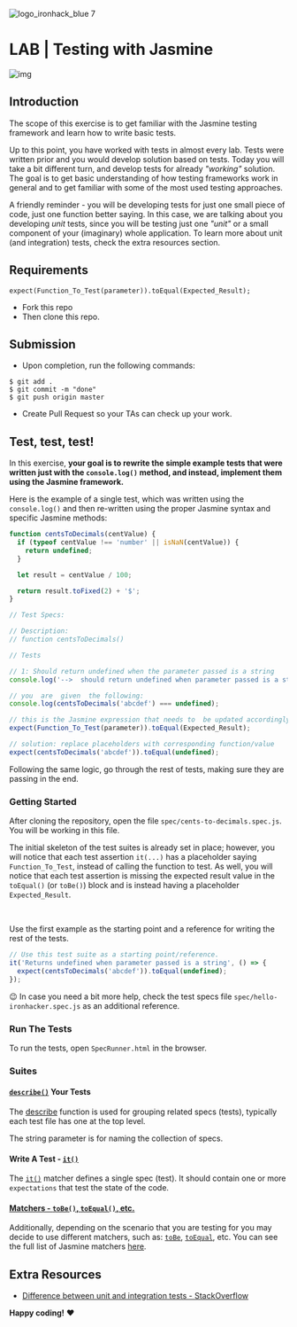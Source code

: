 ![logo_ironhack_blue 7](https://user-images.githubusercontent.com/23629340/40541063-a07a0a8a-601a-11e8-91b5-2f13e4e6b441.png)

# LAB | Testing with Jasmine

![img](https://remidoolaeghe.github.io/img/skills/JasmineJS.svg)

## Introduction

The scope of this exercise is to get familiar with the Jasmine testing framework and learn how to write basic tests.

Up to this point, you have worked with tests in almost every lab. Tests were written prior and you would develop solution based on tests. Today you will take a bit different turn, and develop tests for already _"working"_ solution. The goal is to get basic understanding of how testing frameworks work in general and to get familiar with some of the most used testing approaches.

A friendly reminder - you will be developing tests for just one small piece of code, just one function better saying. In this case, we are talking about you developing _unit_ tests, since you will be testing just one _"unit"_ or a small component of your (imaginary) whole application. To learn more about unit (and integration) tests, check the extra resources section.

## Requirements

    expect(Function_To_Test(parameter)).toEqual(Expected_Result);

- Fork this repo
- Then clone this repo.

## Submission

- Upon completion, run the following commands:

```shell
$ git add .
$ git commit -m "done"
$ git push origin master
```

- Create Pull Request so your TAs can check up your work.

## Test, test, test!

In this exercise, **your goal is to rewrite the simple example tests that were written just with the `console.log()` method, and instead, implement them using the Jasmine framework.**

Here is the example of a single test, which was written using the `console.log()` and then re-written using the proper Jasmine syntax and specific Jasmine methods:

```javascript
function centsToDecimals(centValue) {
  if (typeof centValue !== 'number' || isNaN(centValue)) {
    return undefined;
  }

  let result = centValue / 100;

  return result.toFixed(2) + '$';
}

// Test Specs:

// Description:
// function centsToDecimals()

// Tests

// 1: Should return undefined when the parameter passed is a string
console.log('-->  should return undefined when parameter passed is a string');

// you  are  given  the following:
console.log(centsToDecimals('abcdef') === undefined);

// this is the Jasmine expression that needs to  be updated accordingly:
expect(Function_To_Test(parameter)).toEqual(Expected_Result);

// solution: replace placeholders with corresponding function/value
expect(centsToDecimals('abcdef')).toEqual(undefined);
```

Following the same logic, go through the rest of tests, making sure they are passing in the end.

### Getting Started

After cloning the repository, open the file `spec/cents-to-decimals.spec.js`. You will be working in this file.

The initial skeleton of the test suites is already set in place; however, you will notice that each test assertion `it(...)` has a placeholder saying `Function_To_Test`, instead of calling the function to test. As well, you will notice that each test assertion is missing the expected result value in the `toEqual()` (or `toBe()`) block and is instead having a placeholder `Expected_Result`.

<br>

Use the first example as the starting point and a reference for writing the rest of the tests.

```js
// Use this test suite as a starting point/reference.
it('Returns undefined when parameter passed is a string', () => {
  expect(centsToDecimals('abcdef')).toEqual(undefined);
});
```

:wink: In case you need a bit more help, check the test specs file `spec/hello-ironhacker.spec.js` as an additional reference.

### Run The Tests

To run the tests, open `SpecRunner.html` in the browser.

### Suites

#### [`describe()`](https://jasmine.github.io/tutorials/your_first_suite) Your Tests

The [describe](https://jasmine.github.io/api/edge/global.html#describe) function is used for grouping related specs (tests), typically each test file has one at the top level.

The string parameter is for naming the collection of specs.

#### Write A Test - [`it()`](https://jasmine.github.io/api/edge/global.html#it)

The [`it()`](https://jasmine.github.io/api/edge/global.html#it) matcher defines a single spec (test). It should contain one or more `expectations` that test the state of the code.

#### [Matchers - `toBe()`, `toEqual()`, etc.](https://jasmine.github.io/api/edge/matchers.html)

Additionally, depending on the scenario that you are testing for you may decide to use different matchers, such as: [`toBe`](https://jasmine.github.io/api/edge/matchers.html#toBe), [`toEqual`](https://jasmine.github.io/api/edge/matchers.html#toEqual), etc.
You can see the full list of Jasmine matchers [here](https://jasmine.github.io/api/edge/matchers.html).

## Extra Resources

- [Difference between unit and integration tests - StackOverflow](https://stackoverflow.com/questions/5357601/whats-the-difference-between-unit-tests-and-integration-tests)

**Happy coding!** :heart:
